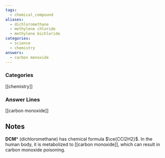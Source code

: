 ```yaml
---
tags:
  - chemical_compound
aliases:
  - dichloromethane
  - methylene chloride
  - methylene bichloride
categories:
  - science
  - chemistry
answers:
  - carbon monoxide
---
```

### Categories
[[chemistry]]

### Answer Lines
[[carbon monoxide]]
## Notes
**DCM*** (dichloromethane) has chemical formula $\ce{CCl2H2}$. In the human body, it is metabolized to [[carbon monoxide]], which can result in carbon monoxide poisoning.